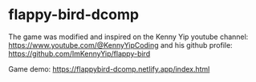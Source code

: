 # flappy-bird-dcomp

The game was modified and inspired on the Kenny Yip youtube channel: https://www.youtube.com/@KennyYipCoding and his github profile: https://github.com/ImKennyYip/flappy-bird

Game demo: https://flappybird-dcomp.netlify.app/index.html
